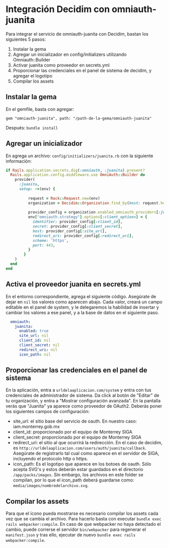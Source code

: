 # Integración Decidim con omniauth-juanita

Para integrar el servicio de omniauth-juanita con Decidim, bastan los siguientes 5 pasos:

1. Instalar la gema
2. Agregar un inicializador en config/initializers utilizando Omniauth::Builder
3. Activar juanita como proveedor en secrets.yml
4. Proporcionar las credenciales en el panel de sistema de decidim, y agregar el logotipo
5. Compilar los assets

## Instalar la gema

En el gemfile, basta con agregar:

```
gem "omniauth-juanita", path: "/path-de-la-gema/omniauth-juanita"
```

Después: `bundle install`

## Agregar un inicializador

En agrega un archivo: `config/initializers/juanita.rb` con la siguiente información:

```ruby
if Rails.application.secrets.dig(:omniauth, :juanita).present?
  Rails.application.config.middleware.use OmniAuth::Builder do
    provider(
      :juanita,
      setup: ->(env) {
          
          request = Rack::Request.new(env)
          organization = Decidim::Organization.find_by(host: request.host)
          
          provider_config = organization.enabled_omniauth_providers[:juanita]
          env["omniauth.strategy"].options[:client_options] = {
            identifier: provider_config[:client_id],
            secret: provider_config[:client_secret],
            host: provider_config[:site_url],
            redirect_uri: provider_config[:redirect_uri],
            scheme: 'https',
            port: 443,
          }
        }
    )
  end
end
```

## Activa el proveedor juanita en secrets.yml

En el entorno correspondiente, agrega el siguiente código. Asegúrate de dejar en `nil` los valores como aparecen abajo. Cada valor, creará un campo editable en el panel de system, y le delegaremos la habilidad de insertar y cambiar los valores a ese panel, y a la base de datos en el siguiente paso.

```yaml
  omniauth:
    juanita:
      enabled: true
      site_url: nil
      client_id: nil
      client_secret: nil
      redirect_uri: nil
      icon_path: nil
```

## Proporcionar las credenciales en el panel de sistema

En la aplicación, entra a `urldelaaplicacion.com/system` y entra con tus credenciales de administrador de sistema. Da click al botón de "Editar" de tu organización, y entra a "Mostrar configuración avanzada". En la pantalla verás que "Juanita" ya aparece como proveedor de OAuth2. Deberás poner los siguientes campos de configuración:

- site_url: el sitio base del servicio de oauth. En nuestro caso: iam.monterrey.gob.mx
- client_id: proporcionado por el equipo de Monterrey SIGA
- client_secret: proporcionado por el equipo de Monterrey SIGA
- redirect_uri: el sitio al que ocurrirá la redirección. En el caso de decidim, es `http://urldelaaplicacion.com/users/auth/juanita/callback`. Asegúrate de registrarlo tal cual como aparece en el servidor de SIGA, incluyendo el protocolo http o https.
- icon_path: Es el logotipo que aparece en los botoes de oauth. Sólo acepta SVG's y estos deberán estar guardados en el directorio `/app/packs/images`. Sin embargo, los archivos en este folder se compilan, por lo que el icon_path deberá guardarse como: `media/images/nombredelarchivo.svg`. 

## Compilar los assets

Para que el ícono pueda mostrarse es necesario compilar los assets cada vez que se cambia el archivo. Para hacerlo basta con executar `bundle exec rails webpacker:compile`. En caso de que webpacker no haya detectado el cambio, puede correrse el servidor `bin/webpacker` para regenerar el `manifest.json` y tras ello, ejecutar de nuevo `bundle exec rails webpacker:compile`.